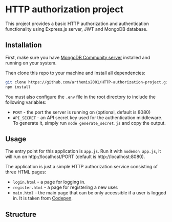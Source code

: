 # HTTP authorization project
This project provides a basic HTTP authorization and authentication functionality using Express.js server, JWT and MongoDB database.

## Installation
First, make sure you have [MongoDB Community server](https://docs.mongodb.com/manual/administration/install-community/) installed and running on your system.

Then clone this repo to your machine and install all dependencies:
```bash
git clone https://github.com/arthemis2001/HTTP-authorization-project.git
npm install
```

You must also configure the `.env` file in the root directory to include the following variables:
* `PORT` - the port the server is running on (optional, default is 8080)
* `API_SECRET` - an API secret key used for the authentication middleware. To generate it, simply run `node generate_secret.js` and copy the output.

## Usage
The entry point for this application is `app.js`. Run it with `nodemon app.js`, it will run on http://localhost/PORT (default is http://localhost:8080).

The application is just a simple HTTP authorization service consisting of three HTML pages:
* `login.html` - a page for logging in.
* `register.html` - a page for registering a new user.
* `main.html` - the main page that can be only accessible if a user is logged in. It is taken from [Codepen](https://codepen.io/Live-Canal-475/pen/eYbYJXL).

## Structure
